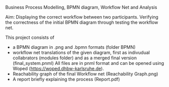 Business Process Modelling, BPMN diagram, Workflow Net and Analysis

Aim: Displaying the correct workflow between two participants. Verifying the correctness of the initial BPMN diagram through testing the workflow net. 


This project consists of 
- a BPMN diagram in .png and .bpmn formats (folder BPMN)
- workflow net translations of the given diagram, first as indivudual collabrators (modules folder) and as a merged final version (final_system.pnml) All files are in
  pnml format and can be opened using Woped (https://woped.dhbw-karlsruhe.de).
- Reachability graph of the final Workflow net (Reachability Graph.png)
- A report briefly explaining the process (Report.pdf)
